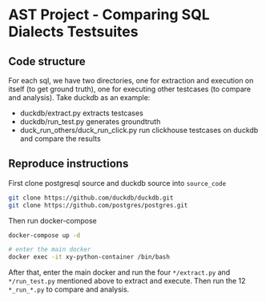 # AST Project - Comparing SQL Dialects Testsuites

## Code structure

For each sql, we have two directories, one for extraction and execution on itself (to get ground truth), one for executing other testcases (to compare and analysis). Take duckdb as an example:
- duckdb/extract.py extracts testcases
- duckdb/run_test.py generates groundtruth
- duck_run_others/duck_run_click.py run clickhouse testcases on duckdb and compare the results

## Reproduce instructions

First clone postgresql source and duckdb source into `source_code`

```bash
git clone https://github.com/duckdb/duckdb.git
git clone https://github.com/postgres/postgres.git
```

Then run docker-compose

```bash
docker-compose up -d

# enter the main docker
docker exec -it xy-python-container /bin/bash
```

After that, enter the main docker and run the four `*/extract.py` and `*/run_test.py` mentioned above to extract and execute. Then run the 12 `*_run_*.py` to compare and analysis.
